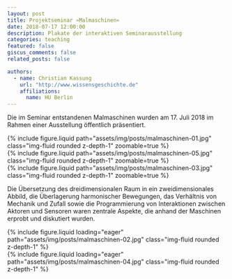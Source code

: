 ```yaml
---
layout: post
title: Projektseminar »Malmaschinen«
date: 2018-07-17 12:00:00
description: Plakate der interaktiven Seminarausstellung
categories: teaching
featured: false
giscus_comments: false
related_posts: false

authors:
  - name: Christian Kassung
    url: "http://www.wissensgeschichte.de"
    affiliations:
      name: HU Berlin
---
```


Die im Seminar entstandenen Malmaschinen wurden am 17. Juli 2018 im Rahmen
einer Ausstellung öffentlich präsentiert.

<div class="row mt-3">
    <div class="col-sm mt-3 mt-md-0">
        {% include figure.liquid path="assets/img/posts/malmaschinen-01.jpg" class="img-fluid rounded z-depth-1" zoomable=true %}
    </div>
    <div class="col-sm mt-3 mt-md-0">
        {% include figure.liquid path="assets/img/posts/malmaschinen-05.jpg" class="img-fluid rounded z-depth-1" zoomable=true %}
    </div>
    <div class="col-sm mt-3 mt-md-0">
        {% include figure.liquid path="assets/img/posts/malmaschinen-03.jpg" class="img-fluid rounded z-depth-1" zoomable=true %}
    </div>
</div>

Die Übersetzung des dreidimensionalen Raum in ein zweidimensionales Abbild, die
Überlagerung harmonischer Bewegungen, das Verhältnis von Mechanik und Zufall
sowie die Programmierung von Interaktionen zwischen Aktoren und Sensoren waren
zentrale Aspekte, die anhand der Maschinen erprobt und diskutiert wurden.

<div class="row mt-3">
    <div class="col-sm mt-3 mt-md-0">
        {% include figure.liquid loading="eager" path="assets/img/posts/malmaschinen-02.jpg" class="img-fluid rounded z-depth-1" %}
    </div>
    <div class="col-sm mt-3 mt-md-0">
        {% include figure.liquid loading="eager" path="assets/img/posts/malmaschinen-04.jpg" class="img-fluid rounded z-depth-1" %}
    </div>
</div>
